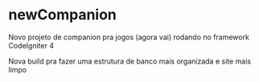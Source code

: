 # newCompanion
Novo projeto de companion pra jogos (agora vai) rodando no framework CodeIgniter 4

Nova build pra fazer uma estrutura de banco mais organizada e site mais limpo